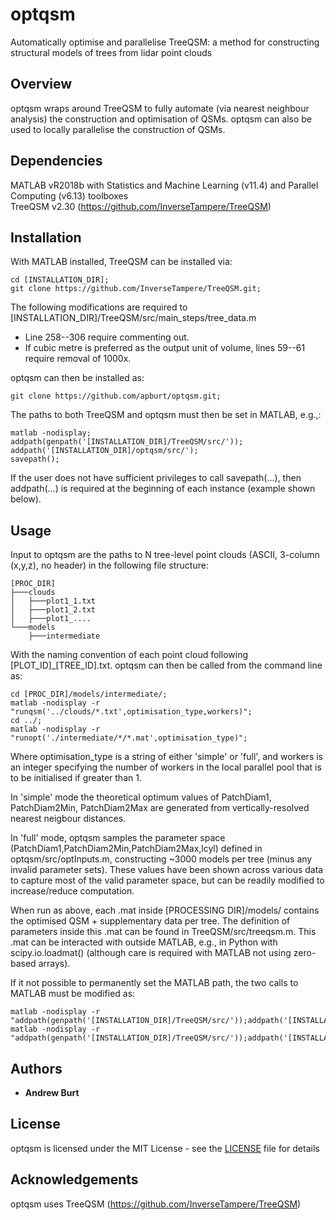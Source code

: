 # optqsm

Automatically optimise and parallelise TreeQSM: a method for constructing structural models of trees from lidar point clouds

## Overview

optqsm wraps around TreeQSM to fully automate (via nearest neighbour analysis) the construction and optimisation of QSMs.
optqsm can also be used to locally parallelise the construction of QSMs. 

## Dependencies

MATLAB vR2018b with Statistics and Machine Learning (v11.4) and Parallel Computing (v6.13) toolboxes <br />
TreeQSM v2.30 (https://github.com/InverseTampere/TreeQSM)

## Installation

With MATLAB installed, TreeQSM can be installed via: 

```
cd [INSTALLATION_DIR];
git clone https://github.com/InverseTampere/TreeQSM.git;
```

The following modifications are required to [INSTALLATION_DIR]/TreeQSM/src/main_steps/tree_data.m
* Line 258--306 require commenting out.
* If cubic metre is preferred as the output unit of volume, lines 59--61 require removal of 1000x.

optqsm can then be installed as:

```
git clone https://github.com/apburt/optqsm.git;
```

The paths to both TreeQSM and optqsm must then be set in MATLAB, e.g.,:

```
matlab -nodisplay;
addpath(genpath('[INSTALLATION_DIR]/TreeQSM/src/'));
addpath('[INSTALLATION_DIR]/optqsm/src/');
savepath();
```

If the user does not have sufficient privileges to call savepath(...), then addpath(...) is required at the beginning of each instance (example shown below).

## Usage

Input to optqsm are the paths to N tree-level point clouds (ASCII, 3-column (x,y,z), no header) in the following file structure:

```
[PROC_DIR]
├───clouds
│   ├───plot1_1.txt
│   ├───plot1_2.txt
│   ├───plot1_....
└───models
    ├───intermediate
```

With the naming convention of each point cloud following [PLOT_ID]_[TREE_ID].txt.
optqsm can then be called from the command line as:

```
cd [PROC_DIR]/models/intermediate/;
matlab -nodisplay -r "runqsm('../clouds/*.txt',optimisation_type,workers)";
cd ../;
matlab -nodisplay -r "runopt('./intermediate/*/*.mat',optimisation_type)";
```

Where optimisation_type is a string of either 'simple' or 'full', and workers is an integer specifying the number of workers in the local parallel pool that is to be initialised if greater than 1.

In 'simple' mode the theoretical optimum values of PatchDiam1, PatchDiam2Min, PatchDiam2Max are generated from vertically-resolved nearest neigbour distances.

In 'full' mode, optqsm samples the parameter space (PatchDiam1,PatchDiam2Min,PatchDiam2Max,lcyl) defined in optqsm/src/optInputs.m, constructing ~3000 models per tree (minus any invalid parameter sets).
These values have been shown across various data to capture most of the valid parameter space, but can be readily modified to increase/reduce computation.

When run as above, each .mat inside [PROCESSING DIR]/models/ contains the optimised QSM + supplementary data per tree.
The definition of parameters inside this .mat can be found in TreeQSM/src/treeqsm.m.
This .mat can be interacted with outside MATLAB, e.g., in Python with scipy.io.loadmat() (although care is required with MATLAB not using zero-based arrays).

If it not possible to permanently set the MATLAB path, the two calls to MATLAB must be modified as:

```
matlab -nodisplay -r "addpath(genpath('[INSTALLATION_DIR]/TreeQSM/src/'));addpath('[INSTALLATION_DIR]/optqsm/src/');runqsm('../clouds/*.txt',workers)";
matlab -nodisplay -r "addpath(genpath('[INSTALLATION_DIR]/TreeQSM/src/'));addpath('[INSTALLATION_DIR]/optqsm/src/');runopt('./intermediate/*/*.mat')";
```

## Authors

* **Andrew Burt**

## License

optqsm is licensed under the MIT License - see the [LICENSE](LICENSE) file for details 

## Acknowledgements

optqsm uses TreeQSM (https://github.com/InverseTampere/TreeQSM)
